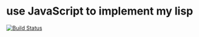 # use JavaScript to implement my lisp


[![Build Status](https://travis-ci.org/benhaben/mylisp.svg?branch=master)](https://travis-ci.org/benhaben/mylisp)
